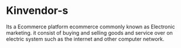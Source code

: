 # Kinvendor-s
Its a Ecommerce platform ecommerce  commonly known as Electronic marketing. it consist of buying and selling goods and service over on electric system such as the internet and other computer network.
